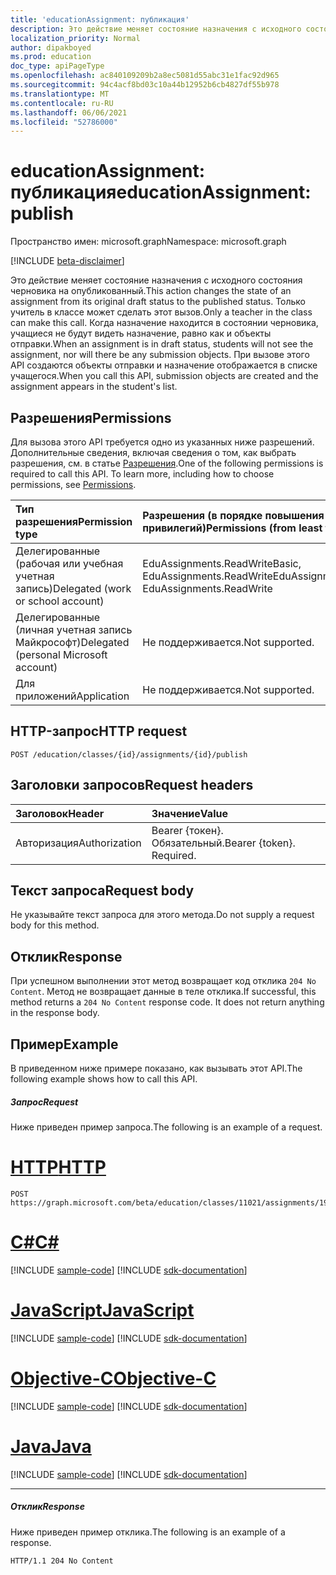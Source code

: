 ```yaml
---
title: 'educationAssignment: публикация'
description: Это действие меняет состояние назначения с исходного состояния черновика на опубликованный. Только учитель в классе может сделать этот вызов. Когда назначение находится в состоянии черновика, учащиеся не будут видеть назначение, равно как и объекты отправки. При вызове этого API создаются объекты отправки и назначение отображается в списке учащегося.
localization_priority: Normal
author: dipakboyed
ms.prod: education
doc_type: apiPageType
ms.openlocfilehash: ac840109209b2a8ec5081d55abc31e1fac92d965
ms.sourcegitcommit: 94c4acf8bd03c10a44b12952b6cb4827df55b978
ms.translationtype: MT
ms.contentlocale: ru-RU
ms.lasthandoff: 06/06/2021
ms.locfileid: "52786000"
---
```

# <a name="educationassignment-publish"></a><span data-ttu-id="49de1-106">educationAssignment: публикация</span><span class="sxs-lookup"><span data-stu-id="49de1-106">educationAssignment: publish</span></span>

<span data-ttu-id="49de1-107">Пространство имен: microsoft.graph</span><span class="sxs-lookup"><span data-stu-id="49de1-107">Namespace: microsoft.graph</span></span>

[!INCLUDE [beta-disclaimer](../../includes/beta-disclaimer.md)]

<span data-ttu-id="49de1-108">Это действие меняет состояние назначения с исходного состояния черновика на опубликованный.</span><span class="sxs-lookup"><span data-stu-id="49de1-108">This action changes the state of an assignment from its original draft status to the published status.</span></span> <span data-ttu-id="49de1-109">Только учитель в классе может сделать этот вызов.</span><span class="sxs-lookup"><span data-stu-id="49de1-109">Only a teacher in the class can make this call.</span></span> <span data-ttu-id="49de1-110">Когда назначение находится в состоянии черновика, учащиеся не будут видеть назначение, равно как и объекты отправки.</span><span class="sxs-lookup"><span data-stu-id="49de1-110">When an assignment is in draft status, students will not see the assignment, nor will there be any submission objects.</span></span> <span data-ttu-id="49de1-111">При вызове этого API создаются объекты отправки и назначение отображается в списке учащегося.</span><span class="sxs-lookup"><span data-stu-id="49de1-111">When you call this API, submission objects are created and the assignment appears in the student's list.</span></span>

## <a name="permissions"></a><span data-ttu-id="49de1-112">Разрешения</span><span class="sxs-lookup"><span data-stu-id="49de1-112">Permissions</span></span>
<span data-ttu-id="49de1-p103">Для вызова этого API требуется одно из указанных ниже разрешений. Дополнительные сведения, включая сведения о том, как выбрать разрешения, см. в статье [Разрешения](/graph/permissions-reference).</span><span class="sxs-lookup"><span data-stu-id="49de1-p103">One of the following permissions is required to call this API. To learn more, including how to choose permissions, see [Permissions](/graph/permissions-reference).</span></span>

|<span data-ttu-id="49de1-115">Тип разрешения</span><span class="sxs-lookup"><span data-stu-id="49de1-115">Permission type</span></span>      | <span data-ttu-id="49de1-116">Разрешения (в порядке повышения привилегий)</span><span class="sxs-lookup"><span data-stu-id="49de1-116">Permissions (from least to most privileged)</span></span>              |
|:--------------------|:---------------------------------------------------------|
|<span data-ttu-id="49de1-117">Делегированные (рабочая или учебная учетная запись)</span><span class="sxs-lookup"><span data-stu-id="49de1-117">Delegated (work or school account)</span></span> |  <span data-ttu-id="49de1-118">EduAssignments.ReadWriteBasic, EduAssignments.ReadWrite</span><span class="sxs-lookup"><span data-stu-id="49de1-118">EduAssignments.ReadWriteBasic, EduAssignments.ReadWrite</span></span>  |
|<span data-ttu-id="49de1-119">Делегированные (личная учетная запись Майкрософт)</span><span class="sxs-lookup"><span data-stu-id="49de1-119">Delegated (personal Microsoft account)</span></span> |  <span data-ttu-id="49de1-120">Не поддерживается.</span><span class="sxs-lookup"><span data-stu-id="49de1-120">Not supported.</span></span>  |
|<span data-ttu-id="49de1-121">Для приложений</span><span class="sxs-lookup"><span data-stu-id="49de1-121">Application</span></span> | <span data-ttu-id="49de1-122">Не поддерживается.</span><span class="sxs-lookup"><span data-stu-id="49de1-122">Not supported.</span></span> | 

## <a name="http-request"></a><span data-ttu-id="49de1-123">HTTP-запрос</span><span class="sxs-lookup"><span data-stu-id="49de1-123">HTTP request</span></span>
<!-- { "blockType": "ignored" } -->
```http
POST /education/classes/{id}/assignments/{id}/publish

```
## <a name="request-headers"></a><span data-ttu-id="49de1-124">Заголовки запросов</span><span class="sxs-lookup"><span data-stu-id="49de1-124">Request headers</span></span>
| <span data-ttu-id="49de1-125">Заголовок</span><span class="sxs-lookup"><span data-stu-id="49de1-125">Header</span></span>       | <span data-ttu-id="49de1-126">Значение</span><span class="sxs-lookup"><span data-stu-id="49de1-126">Value</span></span> |
|:---------------|:--------|
| <span data-ttu-id="49de1-127">Авторизация</span><span class="sxs-lookup"><span data-stu-id="49de1-127">Authorization</span></span>  | <span data-ttu-id="49de1-p104">Bearer {токен}. Обязательный.</span><span class="sxs-lookup"><span data-stu-id="49de1-p104">Bearer {token}. Required.</span></span>  |

## <a name="request-body"></a><span data-ttu-id="49de1-130">Текст запроса</span><span class="sxs-lookup"><span data-stu-id="49de1-130">Request body</span></span>
<span data-ttu-id="49de1-131">Не указывайте текст запроса для этого метода.</span><span class="sxs-lookup"><span data-stu-id="49de1-131">Do not supply a request body for this method.</span></span>

## <a name="response"></a><span data-ttu-id="49de1-132">Отклик</span><span class="sxs-lookup"><span data-stu-id="49de1-132">Response</span></span>
<span data-ttu-id="49de1-p105">При успешном выполнении этот метод возвращает код отклика `204 No Content`. Метод не возвращает данные в теле отклика.</span><span class="sxs-lookup"><span data-stu-id="49de1-p105">If successful, this method returns a `204 No Content` response code. It does not return anything in the response body.</span></span>

## <a name="example"></a><span data-ttu-id="49de1-135">Пример</span><span class="sxs-lookup"><span data-stu-id="49de1-135">Example</span></span>
<span data-ttu-id="49de1-136">В приведенном ниже примере показано, как вызывать этот API.</span><span class="sxs-lookup"><span data-stu-id="49de1-136">The following example shows how to call this API.</span></span>
##### <a name="request"></a><span data-ttu-id="49de1-137">Запрос</span><span class="sxs-lookup"><span data-stu-id="49de1-137">Request</span></span>
<span data-ttu-id="49de1-138">Ниже приведен пример запроса.</span><span class="sxs-lookup"><span data-stu-id="49de1-138">The following is an example of a request.</span></span>

# <a name="http"></a>[<span data-ttu-id="49de1-139">HTTP</span><span class="sxs-lookup"><span data-stu-id="49de1-139">HTTP</span></span>](#tab/http)
<!-- {
  "blockType": "request",
  "name": "educationassignment_publish_2"
}-->
```http
POST https://graph.microsoft.com/beta/education/classes/11021/assignments/19002/publish
```
# <a name="c"></a>[<span data-ttu-id="49de1-140">C#</span><span class="sxs-lookup"><span data-stu-id="49de1-140">C#</span></span>](#tab/csharp)
[!INCLUDE [sample-code](../includes/snippets/csharp/educationassignment-publish-2-csharp-snippets.md)]
[!INCLUDE [sdk-documentation](../includes/snippets/snippets-sdk-documentation-link.md)]

# <a name="javascript"></a>[<span data-ttu-id="49de1-141">JavaScript</span><span class="sxs-lookup"><span data-stu-id="49de1-141">JavaScript</span></span>](#tab/javascript)
[!INCLUDE [sample-code](../includes/snippets/javascript/educationassignment-publish-2-javascript-snippets.md)]
[!INCLUDE [sdk-documentation](../includes/snippets/snippets-sdk-documentation-link.md)]

# <a name="objective-c"></a>[<span data-ttu-id="49de1-142">Objective-C</span><span class="sxs-lookup"><span data-stu-id="49de1-142">Objective-C</span></span>](#tab/objc)
[!INCLUDE [sample-code](../includes/snippets/objc/educationassignment-publish-2-objc-snippets.md)]
[!INCLUDE [sdk-documentation](../includes/snippets/snippets-sdk-documentation-link.md)]

# <a name="java"></a>[<span data-ttu-id="49de1-143">Java</span><span class="sxs-lookup"><span data-stu-id="49de1-143">Java</span></span>](#tab/java)
[!INCLUDE [sample-code](../includes/snippets/java/educationassignment-publish-2-java-snippets.md)]
[!INCLUDE [sdk-documentation](../includes/snippets/snippets-sdk-documentation-link.md)]

---


##### <a name="response"></a><span data-ttu-id="49de1-144">Отклик</span><span class="sxs-lookup"><span data-stu-id="49de1-144">Response</span></span>
<span data-ttu-id="49de1-145">Ниже приведен пример отклика.</span><span class="sxs-lookup"><span data-stu-id="49de1-145">The following is an example of a response.</span></span> 

<!-- {
  "blockType": "response"
} -->
```http
HTTP/1.1 204 No Content
```

<!-- uuid: 8fcb5dbc-d5aa-4681-8e31-b001d5168d79
2015-10-25 14:57:30 UTC -->
<!--
{
  "type": "#page.annotation",
  "description": "educationAssignment: publish",
  "keywords": "",
  "section": "documentation",
  "tocPath": "",
  "suppressions": [
  ]
}
-->


